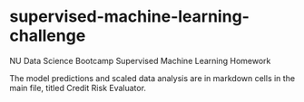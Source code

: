 # supervised-machine-learning-challenge
NU Data Science Bootcamp Supervised Machine Learning Homework

The model predictions and scaled data analysis are in markdown cells in the main file, titled Credit Risk Evaluator. 
